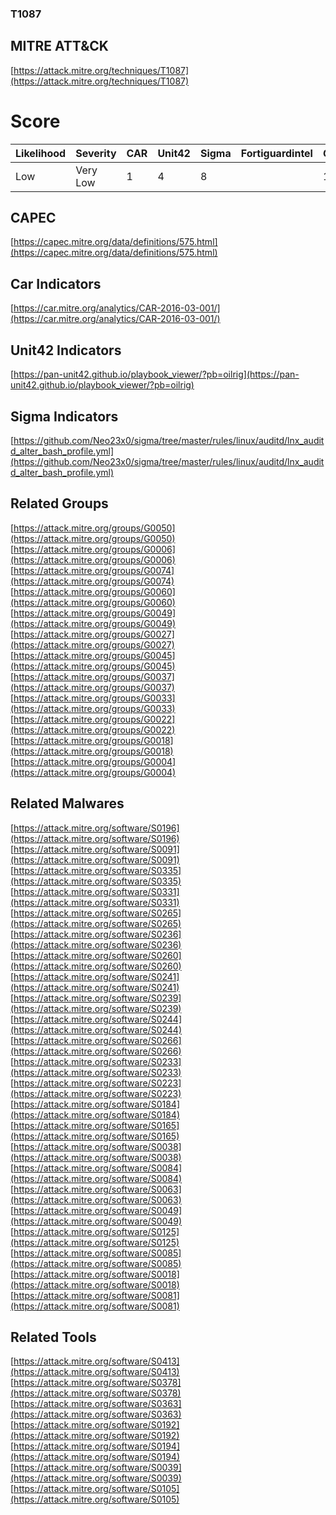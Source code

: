 
### T1087
## MITRE ATT&CK
[https://attack.mitre.org/techniques/T1087](https://attack.mitre.org/techniques/T1087)

# Score

| Likelihood | Severity | CAR | Unit42 | Sigma | Fortiguardintel | Groups | Malwares | Tools |
| ---------- | -------- | --- | ------ | ----- | --------------- | ---  | --- | --- |
| Low | Very Low | 1 | 4 | 8 |   | 12 | 23 | 7 |



## CAPEC

[https://capec.mitre.org/data/definitions/575.html](https://capec.mitre.org/data/definitions/575.html)
[]()


## Car Indicators

[https://car.mitre.org/analytics/CAR-2016-03-001/](https://car.mitre.org/analytics/CAR-2016-03-001/)


## Unit42 Indicators

[https://pan-unit42.github.io/playbook_viewer/?pb=oilrig](https://pan-unit42.github.io/playbook_viewer/?pb=oilrig)
[]()


## Sigma Indicators

[https://github.com/Neo23x0/sigma/tree/master/rules/linux/auditd/lnx_auditd_alter_bash_profile.yml](https://github.com/Neo23x0/sigma/tree/master/rules/linux/auditd/lnx_auditd_alter_bash_profile.yml)
[]()


## Related Groups

[https://attack.mitre.org/groups/G0050](https://attack.mitre.org/groups/G0050)
[https://attack.mitre.org/groups/G0006](https://attack.mitre.org/groups/G0006)
[https://attack.mitre.org/groups/G0074](https://attack.mitre.org/groups/G0074)
[https://attack.mitre.org/groups/G0060](https://attack.mitre.org/groups/G0060)
[https://attack.mitre.org/groups/G0049](https://attack.mitre.org/groups/G0049)
[https://attack.mitre.org/groups/G0027](https://attack.mitre.org/groups/G0027)
[https://attack.mitre.org/groups/G0045](https://attack.mitre.org/groups/G0045)
[https://attack.mitre.org/groups/G0037](https://attack.mitre.org/groups/G0037)
[https://attack.mitre.org/groups/G0033](https://attack.mitre.org/groups/G0033)
[https://attack.mitre.org/groups/G0022](https://attack.mitre.org/groups/G0022)
[https://attack.mitre.org/groups/G0018](https://attack.mitre.org/groups/G0018)
[https://attack.mitre.org/groups/G0004](https://attack.mitre.org/groups/G0004)
[]()


## Related Malwares

[https://attack.mitre.org/software/S0196](https://attack.mitre.org/software/S0196)
[https://attack.mitre.org/software/S0091](https://attack.mitre.org/software/S0091)
[https://attack.mitre.org/software/S0335](https://attack.mitre.org/software/S0335)
[https://attack.mitre.org/software/S0331](https://attack.mitre.org/software/S0331)
[https://attack.mitre.org/software/S0265](https://attack.mitre.org/software/S0265)
[https://attack.mitre.org/software/S0236](https://attack.mitre.org/software/S0236)
[https://attack.mitre.org/software/S0260](https://attack.mitre.org/software/S0260)
[https://attack.mitre.org/software/S0241](https://attack.mitre.org/software/S0241)
[https://attack.mitre.org/software/S0239](https://attack.mitre.org/software/S0239)
[https://attack.mitre.org/software/S0244](https://attack.mitre.org/software/S0244)
[https://attack.mitre.org/software/S0266](https://attack.mitre.org/software/S0266)
[https://attack.mitre.org/software/S0233](https://attack.mitre.org/software/S0233)
[https://attack.mitre.org/software/S0223](https://attack.mitre.org/software/S0223)
[https://attack.mitre.org/software/S0184](https://attack.mitre.org/software/S0184)
[https://attack.mitre.org/software/S0165](https://attack.mitre.org/software/S0165)
[https://attack.mitre.org/software/S0038](https://attack.mitre.org/software/S0038)
[https://attack.mitre.org/software/S0084](https://attack.mitre.org/software/S0084)
[https://attack.mitre.org/software/S0063](https://attack.mitre.org/software/S0063)
[https://attack.mitre.org/software/S0049](https://attack.mitre.org/software/S0049)
[https://attack.mitre.org/software/S0125](https://attack.mitre.org/software/S0125)
[https://attack.mitre.org/software/S0085](https://attack.mitre.org/software/S0085)
[https://attack.mitre.org/software/S0018](https://attack.mitre.org/software/S0018)
[https://attack.mitre.org/software/S0081](https://attack.mitre.org/software/S0081)
[]()


## Related Tools

[https://attack.mitre.org/software/S0413](https://attack.mitre.org/software/S0413)
[https://attack.mitre.org/software/S0378](https://attack.mitre.org/software/S0378)
[https://attack.mitre.org/software/S0363](https://attack.mitre.org/software/S0363)
[https://attack.mitre.org/software/S0192](https://attack.mitre.org/software/S0192)
[https://attack.mitre.org/software/S0194](https://attack.mitre.org/software/S0194)
[https://attack.mitre.org/software/S0039](https://attack.mitre.org/software/S0039)
[https://attack.mitre.org/software/S0105](https://attack.mitre.org/software/S0105)
[]()
